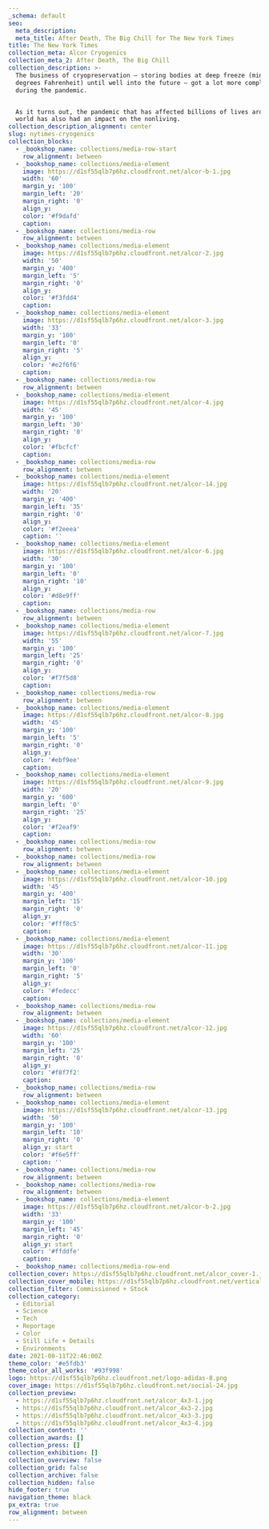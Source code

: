 ```yaml
---
_schema: default
seo:
  meta_description:
  meta_title: After Death, The Big Chill for The New York Times
title: The New York Times
collection_meta: Alcor Cryogenics
collection_meta_2: After Death, The Big Chill
collection_description: >-
  The business of cryopreservation — storing bodies at deep freeze (minus 320
  degrees Fahrenheit) until well into the future — got a lot more complicated
  during the pandemic.


  As it turns out, the pandemic that has affected billions of lives around the
  world has also had an impact on the nonliving.
collection_description_alignment: center
slug: nytimes-cryogenics
collection_blocks:
  - _bookshop_name: collections/media-row-start
    row_alignment: between
  - _bookshop_name: collections/media-element
    image: https://d1sf55qlb7p6hz.cloudfront.net/alcor-b-1.jpg
    width: '60'
    margin_y: '100'
    margin_left: '20'
    margin_right: '0'
    align_y:
    color: '#f9dafd'
    caption:
  - _bookshop_name: collections/media-row
    row_alignment: between
  - _bookshop_name: collections/media-element
    image: https://d1sf55qlb7p6hz.cloudfront.net/alcor-2.jpg
    width: '50'
    margin_y: '400'
    margin_left: '5'
    margin_right: '0'
    align_y:
    color: '#f3fdd4'
    caption:
  - _bookshop_name: collections/media-element
    image: https://d1sf55qlb7p6hz.cloudfront.net/alcor-3.jpg
    width: '33'
    margin_y: '100'
    margin_left: '0'
    margin_right: '5'
    align_y:
    color: '#e2f6f6'
    caption:
  - _bookshop_name: collections/media-row
    row_alignment: between
  - _bookshop_name: collections/media-element
    image: https://d1sf55qlb7p6hz.cloudfront.net/alcor-4.jpg
    width: '45'
    margin_y: '100'
    margin_left: '30'
    margin_right: '0'
    align_y:
    color: '#fbcfcf'
    caption:
  - _bookshop_name: collections/media-row
    row_alignment: between
  - _bookshop_name: collections/media-element
    image: https://d1sf55qlb7p6hz.cloudfront.net/alcor-14.jpg
    width: '20'
    margin_y: '400'
    margin_left: '35'
    margin_right: '0'
    align_y:
    color: '#f2eeea'
    caption: ''
  - _bookshop_name: collections/media-element
    image: https://d1sf55qlb7p6hz.cloudfront.net/alcor-6.jpg
    width: '30'
    margin_y: '100'
    margin_left: '0'
    margin_right: '10'
    align_y:
    color: '#d8e9ff'
    caption:
  - _bookshop_name: collections/media-row
    row_alignment: between
  - _bookshop_name: collections/media-element
    image: https://d1sf55qlb7p6hz.cloudfront.net/alcor-7.jpg
    width: '55'
    margin_y: '100'
    margin_left: '25'
    margin_right: '0'
    align_y:
    color: '#f7f5d8'
    caption:
  - _bookshop_name: collections/media-row
    row_alignment: between
  - _bookshop_name: collections/media-element
    image: https://d1sf55qlb7p6hz.cloudfront.net/alcor-8.jpg
    width: '45'
    margin_y: '100'
    margin_left: '5'
    margin_right: '0'
    align_y:
    color: '#ebf9ee'
    caption:
  - _bookshop_name: collections/media-element
    image: https://d1sf55qlb7p6hz.cloudfront.net/alcor-9.jpg
    width: '20'
    margin_y: '600'
    margin_left: '0'
    margin_right: '25'
    align_y:
    color: '#f2eaf9'
    caption:
  - _bookshop_name: collections/media-row
    row_alignment: between
  - _bookshop_name: collections/media-row
    row_alignment: between
  - _bookshop_name: collections/media-element
    image: https://d1sf55qlb7p6hz.cloudfront.net/alcor-10.jpg
    width: '45'
    margin_y: '400'
    margin_left: '15'
    margin_right: '0'
    align_y:
    color: '#fff8c5'
    caption:
  - _bookshop_name: collections/media-element
    image: https://d1sf55qlb7p6hz.cloudfront.net/alcor-11.jpg
    width: '30'
    margin_y: '100'
    margin_left: '0'
    margin_right: '5'
    align_y:
    color: '#fedecc'
    caption:
  - _bookshop_name: collections/media-row
    row_alignment: between
  - _bookshop_name: collections/media-element
    image: https://d1sf55qlb7p6hz.cloudfront.net/alcor-12.jpg
    width: '60'
    margin_y: '100'
    margin_left: '25'
    margin_right: '0'
    align_y:
    color: '#f8f7f2'
    caption:
  - _bookshop_name: collections/media-row
    row_alignment: between
  - _bookshop_name: collections/media-element
    image: https://d1sf55qlb7p6hz.cloudfront.net/alcor-13.jpg
    width: '50'
    margin_y: '100'
    margin_left: '10'
    margin_right: '0'
    align_y: start
    color: '#f6e5ff'
    caption: ''
  - _bookshop_name: collections/media-row
    row_alignment: between
  - _bookshop_name: collections/media-row
    row_alignment: between
  - _bookshop_name: collections/media-element
    image: https://d1sf55qlb7p6hz.cloudfront.net/alcor-b-2.jpg
    width: '33'
    margin_y: '100'
    margin_left: '45'
    margin_right: '0'
    align_y: start
    color: '#ffddfe'
    caption:
  - _bookshop_name: collections/media-row-end
collection_cover: https://d1sf55qlb7p6hz.cloudfront.net/alcor_cover-1.jpg
collection_cover_mobile: https://d1sf55qlb7p6hz.cloudfront.net/verticalcovers-56.jpg
collection_filter: Commissioned + Stock
collection_category:
  - Editorial
  - Science
  - Tech
  - Reportage
  - Color
  - Still Life + Details
  - Environments
date: 2021-08-11T22:46:00Z
theme_color: '#e5fdb3'
theme_color_all_works: '#93f998'
logo: https://d1sf55qlb7p6hz.cloudfront.net/logo-adidas-8.png
cover_image: https://d1sf55qlb7p6hz.cloudfront.net/social-24.jpg
collection_preview:
  - https://d1sf55qlb7p6hz.cloudfront.net/alcor_4x3-1.jpg
  - https://d1sf55qlb7p6hz.cloudfront.net/alcor_4x3-2.jpg
  - https://d1sf55qlb7p6hz.cloudfront.net/alcor_4x3-3.jpg
  - https://d1sf55qlb7p6hz.cloudfront.net/alcor_4x3-4.jpg
collection_content: ''
collection_awards: []
collection_press: []
collection_exhibition: []
collection_overview: false
collection_grid: false
collection_archive: false
collection_hidden: false
hide_footer: true
navigation_theme: black
px_extra: true
row_alignment: between
---
```

